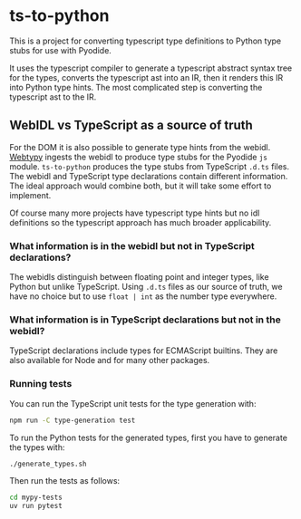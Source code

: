 # ts-to-python

This is a project for converting typescript type definitions to Python type
stubs for use with Pyodide.

It uses the typescript compiler to generate a typescript abstract syntax tree
for the types, converts the typescript ast into an IR, then it renders this IR
into Python type hints. The most complicated step is converting the typescript
ast to the IR.

## WebIDL vs TypeScript as a source of truth

For the DOM it is also possible to generate type hints from the webidl.
[Webtypy](https://github.com/pyodide/webtypy) ingests the webidl to produce type
stubs for the Pyodide `js` module. `ts-to-python` produces the type stubs from
TypeScript `.d.ts` files. The webidl and TypeScript type declarations contain
different information. The ideal approach would combine both, but it will take
some effort to implement.

Of course many more projects have typescript type hints but no idl definitions
so the typescript approach has much broader applicability.

### What information is in the webidl but not in TypeScript declarations?

The webidls distinguish between floating point and integer types, like Python
but unlike TypeScript. Using `.d.ts` files as our source of truth, we have no
choice but to use `float | int` as the number type everywhere.

### What information is in TypeScript declarations but not in the webidl?

TypeScript declarations include types for ECMAScript builtins. They are also
available for Node and for many other packages.

### Running tests

You can run the TypeScript unit tests for the type generation with:

```sh
npm run -C type-generation test
```

To run the Python tests for the generated types, first you have to generate the
types with:

```sh
./generate_types.sh
```

Then run the tests as follows:

```sh
cd mypy-tests
uv run pytest
```
